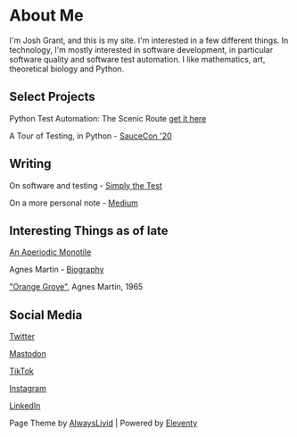 # About Me

I'm Josh Grant, and this is my site. I'm interested in a few different things. In technology, I'm mostly interested in software development, in particular software quality and software test automation. I like mathematics, art, theoretical biology and Python. 

## Select Projects

Python Test Automation: The Scenic Route [get it here](https://leanpub.com/pythontestautomationthelongway)

A Tour of Testing, in Python - [SauceCon '20](https://github.com/joshmgrant/saucecon_tourAllThePythonThings)

## Writing

On software and testing - [Simply the Test](https://simplythetest.tumblr.com)

On a more personal note - [Medium](https://joshin4colours.medium.com/)

## Interesting Things as of late

[An Aperiodic Monotile](https://cs.uwaterloo.ca/~csk/hat/)

Agnes Martin - [Biography](https://www.aci-iac.ca/art-books/agnes-martin/biography/)

["Orange Grove"](https://www.arthistoryproject.com/artists/agnes-martin/orange-grove/), Agnes Martin, 1965

## Social Media

[Twitter](https://twitter.com/joshin4colours)

[Mastodon](https://mastodon.social/@joshin4colours)

[TikTok](https://www.tiktok.com/@joshin5colours)

[Instagram](https://www.instagram.com/joshin4colours/?hl=en)

[LinkedIn](https://www.linkedin.com/in/josh-grant-9570a214/)

Page Theme by [AlwaysLivid](https://alwayslivid.com) | Powered by [Eleventy](https://www.11ty.io/)
